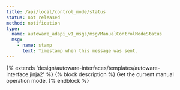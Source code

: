 ```yaml
---
title: /api/local/control_mode/status
status: not released
method: notification
type:
  name: autoware_adapi_v1_msgs/msg/ManualControlModeStatus
  msg:
    - name: stamp
      text: Timestamp when this message was sent.
---
```


{% extends 'design/autoware-interfaces/templates/autoware-interface.jinja2' %}
{% block description %}
Get the current manual operation mode.
{% endblock %}
